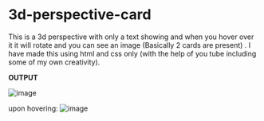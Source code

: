 # 3d-perspective-card
This is a 3d perspective with only a text showing and when you hover over it it will rotate and you can see an image (Basically 2 cards are present) . I have made this using html and css only (with the help of you tube including some of my own creativity).

**OUTPUT**

![image](https://github.com/TanishaSinghal/3d-perspective-card/assets/47412679/ddb39bf5-5a60-4faa-9ab3-135108891db0)

upon hovering:
![image](https://github.com/TanishaSinghal/3d-perspective-card/assets/47412679/1a1836b4-0fa4-4225-be10-04f0f43eed9b)
